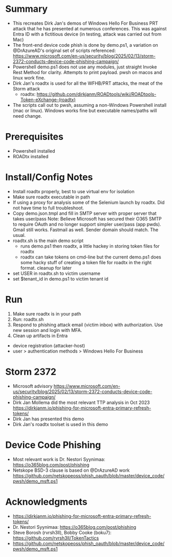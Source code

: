 # Summary
- This recreates Dirk Jan's demos of Windows Hello For Business PRT attack that he has
  presented at numerous conferences. This was against Entra ID with a fictitious device
  (in testing, attack was carried out from Mac)
- The front-end device code phish is done by demo.ps1, a variation on @DrAzureAD's original
  set of scripts referenced: https://www.microsoft.com/en-us/security/blog/2025/02/13/storm-2372-conducts-device-code-phishing-campaign/
- Powershell demo.ps1 does not use any modules, just straight Invoke Rest Method for clarity.
  Attempts to print payload. pwsh on macos and linux work fine.
- Dirk Jan's roadtx is used for all the WFHB/PRT attacks, the meat of the Storm attack
  - roadtx: https://github.com/dirkjanm/ROADtools/wiki/ROADtools-Token-eXchange-(roadtx)
- The scripts call out to pwsh, assuming a non-Windows Powershell install (mac or linux). Windows works fine but executable names/paths will need change.

# Prerequisites
- Powershell installed
- ROADtx installed

# Install/Config Notes
- Install roadtx properly, best to use virtual env for isolation
- Make sure roadtx executable in path
- If using a proxy for analysis some of the Selenium launch by roadtx. Did not have time
  to full troubleshoot.
- Copy demo.json.tmpl and fill in SMTP server with proper server that takes user/pass
  Note: Believe Microsoft has secured their O365 SMTP to require OAuth and no longer support
    simpler user/pass (app pwds). Gmail still works. Fastmail as well. Sender domain should
    match. The usual.
- roadtx.sh is the main demo script
  - runs demo.ps1 then roadtx, a little hackey in storing token files for roadtx 
  - roadtx can take tokens on cmd-line but the current demo.ps1 does some hacky stuff of creating a token file for roadtx in the right format. cleanup for later
- set USER in roadtx.sh to victim username 
- set $tenant_id in demo.ps1 to victim tenant id

# Run
1. Make sure roadtx is in your path
2. Run: roadtx.sh
3. Respond to phishing attack email (victim inbox) with authorization. Use new session and login with MFA.
4. Clean up artifacts in Entra
  - device registration (attacker-host)
  - user > authentication methods > Windows Hello For Business

# Storm 2372 
- Microsoft advisory
  https://www.microsoft.com/en-us/security/blog/2025/02/13/storm-2372-conducts-device-code-phishing-campaign/
- Dirk Jan Mollema did the most relevant TTP analysis in Oct 2023
  https://dirkjanm.io/phishing-for-microsoft-entra-primary-refresh-tokens/
- Dirk Jan has presented this demo
- Dirk Jan's roadtx toolset is used in this demo

# Device Code Phishing
- Most relevant work is
  Dr. Nestori Syynimaa: https://o365blog.com/post/phishing
- Netskope BSD-3 clause is based on @DrAzureAD work 
  https://github.com/netskopeoss/phish_oauth/blob/master/device_code/pwsh/demo_msft.ps1

# Acknowledgments
- https://dirkjanm.io/phishing-for-microsoft-entra-primary-refresh-tokens/
- Dr. Nestori Syynimaa: https://o365blog.com/post/phishing
- Steve Borosh (rvrsh3ll), Bobby Cooke (boku7): https://github.com/rvrsh3ll/TokenTactics
- https://github.com/netskopeoss/phish_oauth/blob/master/device_code/pwsh/demo_msft.ps1

